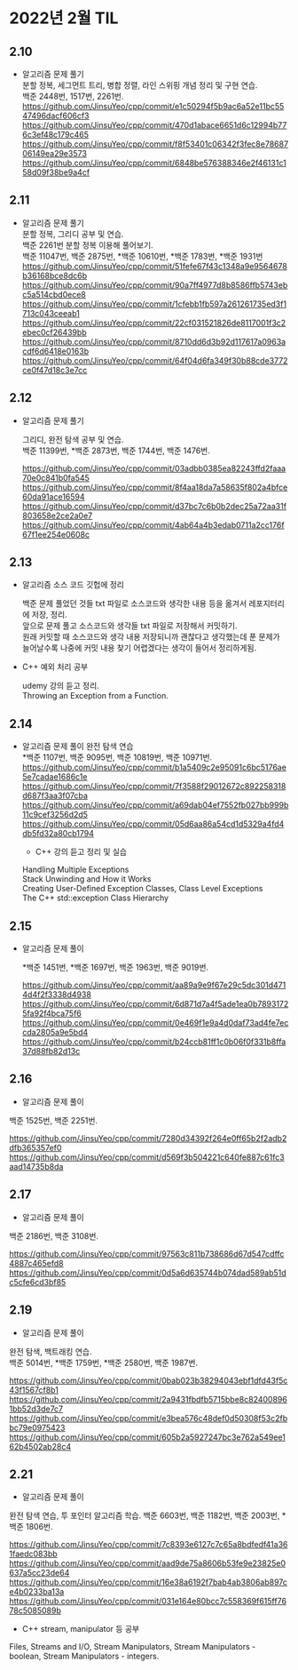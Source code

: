# 2022년 2월 TIL

## 2.10

- 알고리즘 문제 풀기  
  분할 정복, 세그먼트 트리, 병합 정렬, 라인 스위핑 개념 정리 및 구현 연습.  
  백준 2448번, 1517번, 2261번.  
  https://github.com/JinsuYeo/cpp/commit/e1c50294f5b9ac6a52e11bc5547496dacf606cf3  
  https://github.com/JinsuYeo/cpp/commit/470d1abace6651d6c12994b776c3ef48c179c465  
  https://github.com/JinsuYeo/cpp/commit/f8f53401c06342f3fec8e7868706149ea29e3573  
  https://github.com/JinsuYeo/cpp/commit/6848be576388346e2f46131c158d09f38be9a4cf

## 2.11

- 알고리즘 문제 풀기  
  분할 정복, 그리디 공부 및 연습.  
  백준 2261번 분할 정복 이용해 풀어보기.  
  백준 11047번, 백준 2875번, *백준 10610번, *백준 1783번, \*백준 1931번  
  https://github.com/JinsuYeo/cpp/commit/51fefe67f43c1348a9e9564678b36168bce8dc6b
  https://github.com/JinsuYeo/cpp/commit/90a7ff4977d8b8586ffb5743ebc5a514cbd0ece8
  https://github.com/JinsuYeo/cpp/commit/1cfebb1fb597a261261735ed3f1713c043ceeab1
  https://github.com/JinsuYeo/cpp/commit/22cf031521826de8117001f3c2ebec0cf26439bb
  https://github.com/JinsuYeo/cpp/commit/8710dd6d3b92d117617a0963acdf6d6418e0163b
  https://github.com/JinsuYeo/cpp/commit/64f04d6fa349f30b88cde3772ce0f47d18c3e7cc

## 2.12

- 알고리즘 문제 풀기

  그리디, 완전 탐색 공부 및 연습.  
  백준 11399번, \*백준 2873번, 백준 1744번, 백준 1476번.

  https://github.com/JinsuYeo/cpp/commit/03adbb0385ea82243ffd2faaa70e0c841b0fa545  
  https://github.com/JinsuYeo/cpp/commit/8f4aa18da7a58635f802a4bfce60da91ace16594  
  https://github.com/JinsuYeo/cpp/commit/d37bc7c6b0b2dec25a72aa31f803658e2ce2a0e7  
  https://github.com/JinsuYeo/cpp/commit/4ab64a4b3edab0711a2cc176f67f1ee254e0608c

## 2.13

- 알고리즘 소스 코드 깃헙에 정리

  백준 문제 풀었던 것들 txt 파일로 소스코드와 생각한 내용 등을 옮겨서 레포지터리에 저장, 정리.  
  앞으로 문제 풀고 소스코드와 생각들 txt 파일로 저장해서 커밋하기.  
  원래 커밋할 때 소스코드와 생각 내용 저장되니까 괜찮다고 생각했는데 푼 문제가 늘어날수록 나중에 커밋 내용 찾기 어렵겠다는 생각이 들어서 정리하게됨.

- C++ 예외 처리 공부

  udemy 강의 듣고 정리.  
  Throwing an Exception from a Function.

## 2.14

- 알고리즘 문제 풀이
  완전 탐색 연습  
  \*백준 1107번, 백준 9095번, 백준 10819번, 백준 10971번.
  https://github.com/JinsuYeo/cpp/commit/b1a5409c2e95091c6bc5176ae5e7cadae1686c1e  
  https://github.com/JinsuYeo/cpp/commit/7f3588f29012672c892258318d687f3aa3f07cba  
  https://github.com/JinsuYeo/cpp/commit/a69dab04ef7552fb027bb999b11c9cef3256d2d5  
  https://github.com/JinsuYeo/cpp/commit/05d6aa86a54cd1d5329a4fd4db5fd32a80cb1794

  - C++ 강의 듣고 정리 및 실습

  Handling Multiple Exceptions  
  Stack Unwinding and How it Works  
  Creating User-Defined Exception Classes, Class Level Exceptions  
  The C++ std::exception Class Hierarchy

## 2.15

- 알고리즘 문제 풀이

  *백준 1451번, *백준 1697번, 백준 1963번, 백준 9019번.

  https://github.com/JinsuYeo/cpp/commit/aa89a9e9f67e29c5dc301d4714d4f2f3338d4938  
  https://github.com/JinsuYeo/cpp/commit/6d871d7a4f5ade1ea0b78931725fa92f4bca75f6  
  https://github.com/JinsuYeo/cpp/commit/0e469f1e9a4d0daf73ad4fe7eccda2805a9e5bd4  
  https://github.com/JinsuYeo/cpp/commit/b24ccb81ff1c0b06f0f331b8ffa37d88fb82d13c

## 2.16

- 알고리즘 문제 풀이

백준 1525번, 백준 2251번.

https://github.com/JinsuYeo/cpp/commit/7280d34392f264e0ff65b2f2adb2dfb365357ef0  
https://github.com/JinsuYeo/cpp/commit/d569f3b504221c640fe887c61fc3aad14735b8da

## 2.17

- 알고리즘 문제 풀이

백준 2186번, 백준 3108번.

https://github.com/JinsuYeo/cpp/commit/97563c811b738686d67d547cdffc4887c465efd8  
https://github.com/JinsuYeo/cpp/commit/0d5a6d635744b074dad589ab51dc5cfe6cd3bf85

## 2.19

- 알고리즘 문제 풀이

완전 탐색, 백트래킹 연습.  
백준 5014번, *백준 1759번, *백준 2580번, 백준 1987번.

https://github.com/JinsuYeo/cpp/commit/0bab023b38294043ebf1dfd43f5c43f1567cf8b1  
https://github.com/JinsuYeo/cpp/commit/2a9431fbdfb5715bbe8c824008961bb52d3de7c7  
https://github.com/JinsuYeo/cpp/commit/e3bea576c48def0d50308f53c2fbbc79e0975423  
https://github.com/JinsuYeo/cpp/commit/605b2a5927247bc3e762a549ee162b4502ab28c4

## 2.21

- 알고리즘 문제 풀이

완전 탐색 연습, 투 포인터 알고리즘 학습.
백준 6603번, 백준 1182번, 백준 2003번, \*백준 1806번.

https://github.com/JinsuYeo/cpp/commit/7c8393e6127c7c65a8bdfedf41a361faedc083bb  
https://github.com/JinsuYeo/cpp/commit/aad9de75a8606b53fe9e23825e0637a5cc23de64  
https://github.com/JinsuYeo/cpp/commit/16e38a6192f7bab4ab3806ab897ce4b0233ba13a  
https://github.com/JinsuYeo/cpp/commit/031e164e80bcc7c558369f615ff7678c5085089b

- C++ stream, manipulator 등 공부

Files, Streams and I/O, Stream Manipulators, Stream Manipulators - boolean, Stream Manipulators - integers.
